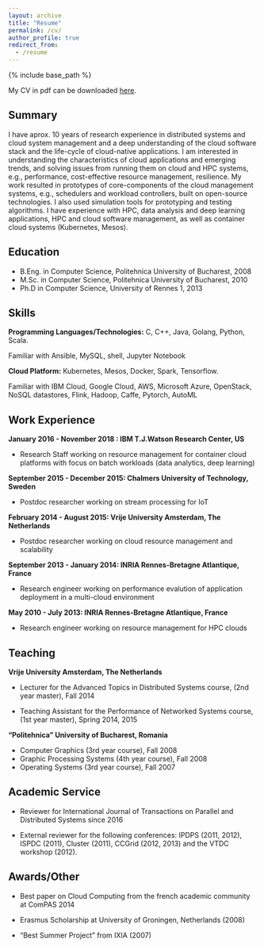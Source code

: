 ```yaml
---
layout: archive
title: "Resume"
permalink: /cv/
author_profile: true
redirect_from:
  - /resume
---
```


{% include base_path %}

My CV in pdf can be downloaded [here](https://github.com/svcostac/svcostac.github.io/blob/master/files/costache_stefania_2019.pdf).

Summary
------
I have aprox. 10 years of research experience in distributed systems and cloud system management and a deep understanding of the cloud software stack and the life-cycle of cloud-native applications. I am interested in understanding the characteristics of cloud applications and emerging trends, and solving issues from running them on cloud and HPC systems, e.g., performance, cost-effective resource management, resilience. My work resulted in prototypes of core-components of the cloud management systems, e.g., schedulers and workload controllers, built on open-source technologies. I also used simulation tools for prototyping and testing algorithms. I have experience with HPC, data analysis and deep learning applications, HPC and cloud software management, as well as container cloud systems (Kubernetes, Mesos).

Education
------
* B.Eng. in Computer Science, Politehnica University of Bucharest, 2008
* M.Sc. in Computer Science, Politehnica University of Bucharest, 2010
* Ph.D in Computer Science, University of Rennes 1, 2013

Skills
------
**Programming Languages/Technologies:** C, C++, Java, Golang, Python, Scala. 

Familiar with Ansible, MySQL, shell, Jupyter Notebook

**Cloud Platform:** Kubernetes, Mesos, Docker, Spark, Tensorflow. 

Familiar with IBM Cloud, Google Cloud, AWS, Microsoft Azure, OpenStack, NoSQL datastores, Flink, Hadoop, Caffe, Pytorch, AutoML

Work Experience
-------
**January 2016 - November 2018 : IBM T.J.Watson Research Center, US**
- Research Staff working on resource management for container cloud platforms with focus on batch workloads (data analytics, deep learning)

**September 2015 - December 2015: Chalmers University of Technology, Sweden**
- Postdoc researcher working on stream processing for IoT

**February 2014 - August 2015: Vrije University Amsterdam, The Netherlands**
- Postdoc researcher working on cloud resource management and scalability

**September 2013 - January 2014: INRIA Rennes-Bretagne Atlantique, France**
- Research engineer working on performance evalution of application deployment in a multi-cloud environment

**May 2010 - July 2013: INRIA Rennes-Bretagne Atlantique, France**
- Research engineer working on resource management for HPC clouds

  
Teaching
-------

**Vrije University Amsterdam, The Netherlands**
- Lecturer for the Advanced Topics in Distributed Systems course, (2nd year master), Fall 2014

- Teaching Assistant for the Performance of Networked Systems course, (1st year master), Spring 2014, 2015

**“Politehnica” University of Bucharest, Romania**

- Computer Graphics (3rd year course), Fall 2008
- Graphic Processing Systems (4th year course), Fall 2008
- Operating Systems (3rd year course), Fall 2007


Academic Service
-------
* Reviewer for International Journal of Transactions on Parallel and Distributed Systems since 2016

* External reviewer for the following conferences: IPDPS (2011, 2012), ISPDC (2011), Cluster (2011), CCGrid (2012, 2013) and the VTDC workshop (2012).

Awards/Other
-------
* Best paper on Cloud Computing from the french academic community at ComPAS 2014

* Erasmus Scholarship at University of Groningen, Netherlands (2008)

* “Best Summer Project” from IXIA (2007)


